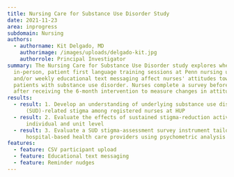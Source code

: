```yaml
---
title: Nursing Care for Substance Use Disorder Study
date: 2021-11-23
area: inprogress
subdomain: Nursing
authors:
  - authorname: Kit Delgado, MD
    authorimage: /images/uploads/delgado-kit.jpg
    authorrole: Principal Investigator
summary: The Nursing Care for Substance Use Disorder study explores whether
  in-person, patient first language training sessions at Penn nursing units
  and/or weekly educational text messaging affect nurses' attitudes towards
  patients with substance use disorder. Nurses complete a survey before and
  after receiving the 6-month intervention to measure changes in attitudes.
results:
  - result: 1. Develop an understanding of underlying substance use disorder
      (SUD)-related stigma among registered nurses at HUP
  - result: 2. Evaluate the effects of sustained stigma-reduction activities on the
      individual and unit level
  - result: 3. Evaluate a SUD stigma-assessment survey instrument tailored to
      hospital-based health care providers using psychometric analysis
features:
  - feature: CSV participant upload
  - feature: Educational text messaging
  - feature: Reminder nudges
---
```

